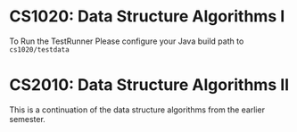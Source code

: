 CS1020: Data Structure Algorithms I
======

To Run the TestRunner Please configure your Java build path to `cs1020/testdata`

CS2010: Data Structure Algorithms II
======

This is a continuation of the data structure algorithms from the earlier semester.

